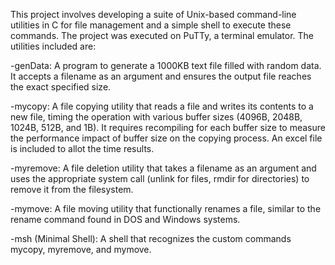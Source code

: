 This project involves developing a suite of Unix-based command-line utilities in C for file management and a simple shell to execute these commands. The project was executed on PuTTy, a terminal emulator. 
The utilities included are:   

-genData: A program to generate a 1000KB text file filled with random data. It accepts a filename as an argument and ensures the output file reaches the exact specified size. 

-mycopy: A file copying utility that reads a file and writes its contents to a new file, timing the operation with various buffer sizes (4096B, 2048B, 1024B, 512B, and 1B). It requires recompiling for each buffer size to measure the performance impact of buffer size on the copying process. An excel file is included to allot the time results. 

-myremove: A file deletion utility that takes a filename as an argument and uses the appropriate system call (unlink for files, rmdir for directories) to remove it from the filesystem. 

-mymove: A file moving utility that functionally renames a file, similar to the rename command found in DOS and Windows systems. 

-msh (Minimal Shell): A shell that recognizes the custom commands mycopy, myremove, and mymove.
